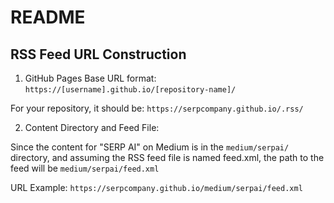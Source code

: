 # README

## RSS Feed URL Construction

1. GitHub Pages Base URL format: `https://[username].github.io/[repository-name]/`

For your repository, it should be: `https://serpcompany.github.io/.rss/`


2. Content Directory and Feed File:

Since the content for "SERP AI" on Medium is in the `medium/serpai/` directory, and assuming the RSS feed file is named feed.xml, the path to the feed will be `medium/serpai/feed.xml`

URL Example: `https://serpcompany.github.io/medium/serpai/feed.xml`


